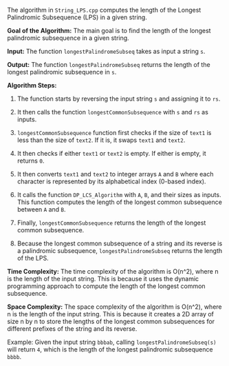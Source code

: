 The algorithm in `String_LPS.cpp` computes the length of the Longest Palindromic Subsequence (LPS) in a given string.

**Goal of the Algorithm:**
The main goal is to find the length of the longest palindromic subsequence in a given string.

**Input:**
The function `longestPalindromeSubseq` takes as input a string `s`.

**Output:**
The function `longestPalindromeSubseq` returns the length of the longest palindromic subsequence in `s`.

**Algorithm Steps:**

1. The function starts by reversing the input string `s` and assigning it to `rs`.

2. It then calls the function `longestCommonSubsequence` with `s` and `rs` as inputs.

3. `longestCommonSubsequence` function first checks if the size of `text1` is less than the size of `text2`. If it is, it swaps `text1` and `text2`.

4. It then checks if either `text1` or `text2` is empty. If either is empty, it returns `0`.

5. It then converts `text1` and `text2` to integer arrays `A` and `B` where each character is represented by its alphabetical index (0-based index).

6. It calls the function `DP_LCS_Algorithm` with `A`, `B`, and their sizes as inputs. This function computes the length of the longest common subsequence between `A` and `B`.

7. Finally, `longestCommonSubsequence` returns the length of the longest common subsequence.

8. Because the longest common subsequence of a string and its reverse is a palindromic subsequence, `longestPalindromeSubseq` returns the length of the LPS.

**Time Complexity:**
The time complexity of the algorithm is O(n^2), where n is the length of the input string. This is because it uses the dynamic programming approach to compute the length of the longest common subsequence.

**Space Complexity:**
The space complexity of the algorithm is O(n^2), where n is the length of the input string. This is because it creates a 2D array of size n by n to store the lengths of the longest common subsequences for different prefixes of the string and its reverse.

Example: Given the input string `bbbab`, calling `longestPalindromeSubseq(s)` will return `4`, which is the length of the longest palindromic subsequence `bbbb`.
